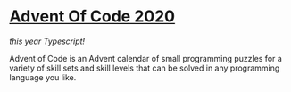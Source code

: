 # [Advent Of Code 2020](https://adventofcode.com/)

_this year Typescript!_

Advent of Code is an Advent calendar of small programming puzzles for a variety of skill sets and skill levels that can be solved in any programming language you like.
